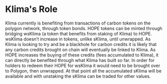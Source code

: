 # Klima's Role

Klima currently is benefiting from transactions of carbon tokens on the polygon network, through token bonds. HOPE tokens can be minted through bridging wsKlima (a token that benefits from staking of Klima) to HOPE. wsKlima doesn’t increase in tokens, unlike sKlima, until unwrapped. As Klima is looking to try and be a blackhole for carbon credits it is likely that any carbon credits brought on chain will eventually be linked to Klima. As HOPE increases the buying of these credits (fees accumulated to Klima), it can directly be benefited through what Klima has built so far. In order for holders to redeem their HOPE for wsKlima it would need to be brought over to Polygon, then unwrapped. At that point all the accumulated sKlima will be available and with unstaking the sKlima can be traded for other values.
